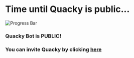 # Time until Quacky is public...

![Progress Bar](https://cdn.discordapp.com/attachments/588725927928659988/680886032149119079/progress-overall-100.png)

### Quacky Bot is PUBLIC!

### You can invite Quacky by clicking [here](https://bit.ly/invitequacky)